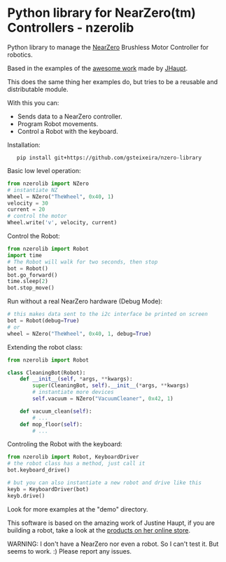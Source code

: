 # Python library for NearZero(tm) Controllers - nzerolib

Python library to manage the [NearZero](https://github.com/jhaupt/NearZero1) Brushless Motor Controller for robotics.

Based in the examples of the [awesome work](https://www.youtube.com/watch?v=OZvjfbpXpro) made by [JHaupt](https://github.com/jhaupt). 

This does the same thing her examples do, but tries to be a reusable and distributable module.

With this you can:
- Sends data to a NearZero controller.
- Program Robot movements.
- Control a Robot with the keyboard.

Installation:
    
```shell
   pip install git+https://github.com/gsteixeira/nzero-library

```

Basic low level operation:
```python
from nzerolib import NZero
# instantiate NZ
Wheel = NZero("TheWheel", 0x40, 1)
velocity = 30
current = 20
# control the motor
Wheel.write('v', velocity, current)

```

Control the Robot:
```python
from nzerolib import Robot
import time
# The Robot will walk for two seconds, then stop
bot = Robot()
bot.go_forward()
time.sleep(2)
bot.stop_move()
```

Run without a real NearZero hardware (Debug Mode):
```python
# this makes data sent to the i2c interface be printed on screen
bot = Robot(debug=True)
# or
wheel = NZero("TheWheel", 0x40, 1, debug=True)
```

Extending the robot class:
```python
from nzerolib import Robot

class CleaningBot(Robot):
    def __init__(self, *args, **kwargs):
        super(CleaningBot, self).__init__(*args, **kwargs)
        # instantiate more devices
        self.vacuum = NZero("VacuumCleaner", 0x42, 1)

    def vacuum_clean(self):
        # ...
    def mop_floor(self):
        # ...
```

Controling the Robot with the keyboard:
```python
from nzerolib import Robot, KeyboardDriver
# the robot class has a method, just call it
bot.keyboard_drive()

# but you can also instantiate a new robot and drive like this
keyb = KeyboardDriver(bot)
keyb.drive()
```

Look for more examples at the "demo" directory.

This software is based on the amazing work of Justine Haupt, if you are building a robot, take a look at the [products on her online store](https://skysedge.com/). 

WARNING: I don't have a NearZero nor even a robot. So I can't test it. But seems to work. :) Please report any issues.
